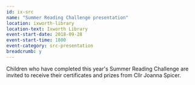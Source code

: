 ```yaml
---
id: ix-src
name: "Summer Reading Challenge presentation"
location: ixworth-library
location-text: Ixworth Library
event-start-date: 2018-09-28
event-start-time: 1800
event-category: src-presentation
breadcrumb: y
---
```


Children who have completed this year's Summer Reading Challenge are invited to receive their certificates and prizes from Cllr Joanna Spicer.

